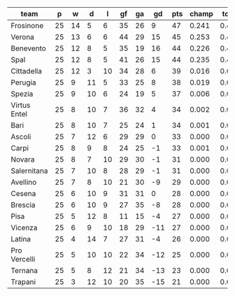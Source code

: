 |     team     | p  | w  | d  | l  | gf | ga | gd  | pts | champ | top2  | top3  | top4  |  5-7  | bot4  | bot3  | bot2  |
|--------------|----|----|----|----|----|----|-----|-----|-------|-------|-------|-------|-------|-------|-------|-------|
| Frosinone    | 25 | 14 |  5 |  6 | 35 | 26 |   9 |  47 | 0.241 | 0.461 | 0.653 | 0.808 | 0.166 | 0.000 | 0.000 | 0.000|
| Verona       | 25 | 13 |  6 |  6 | 44 | 29 |  15 |  45 | 0.253 | 0.478 | 0.671 | 0.819 | 0.156 | 0.000 | 0.000 | 0.000|
| Benevento    | 25 | 12 |  8 |  5 | 35 | 19 |  16 |  44 | 0.226 | 0.450 | 0.658 | 0.812 | 0.163 | 0.000 | 0.000 | 0.000|
| Spal         | 25 | 12 |  8 |  5 | 41 | 26 |  15 |  44 | 0.235 | 0.457 | 0.647 | 0.806 | 0.166 | 0.000 | 0.000 | 0.000|
| Cittadella   | 25 | 12 |  3 | 10 | 34 | 28 |   6 |  39 | 0.016 | 0.049 | 0.107 | 0.203 | 0.433 | 0.000 | 0.000 | 0.000|
| Perugia      | 25 |  9 | 11 |  5 | 33 | 25 |   8 |  38 | 0.019 | 0.064 | 0.140 | 0.260 | 0.436 | 0.001 | 0.000 | 0.000|
| Spezia       | 25 |  9 | 10 |  6 | 24 | 19 |   5 |  37 | 0.006 | 0.021 | 0.058 | 0.124 | 0.381 | 0.001 | 0.000 | 0.000|
| Virtus Entel | 25 |  8 | 10 |  7 | 36 | 32 |   4 |  34 | 0.002 | 0.009 | 0.027 | 0.063 | 0.272 | 0.010 | 0.004 | 0.001|
| Bari         | 25 |  8 | 10 |  7 | 25 | 24 |   1 |  34 | 0.001 | 0.004 | 0.014 | 0.029 | 0.198 | 0.018 | 0.006 | 0.002|
| Ascoli       | 25 |  7 | 12 |  6 | 29 | 29 |   0 |  33 | 0.000 | 0.003 | 0.009 | 0.024 | 0.158 | 0.022 | 0.009 | 0.002|
| Carpi        | 25 |  8 |  9 |  8 | 24 | 25 |  -1 |  33 | 0.001 | 0.003 | 0.010 | 0.025 | 0.160 | 0.023 | 0.009 | 0.002|
| Novara       | 25 |  8 |  7 | 10 | 29 | 30 |  -1 |  31 | 0.000 | 0.001 | 0.002 | 0.007 | 0.069 | 0.083 | 0.042 | 0.016|
| Salernitana  | 25 |  7 | 10 |  8 | 28 | 29 |  -1 |  31 | 0.000 | 0.000 | 0.003 | 0.010 | 0.103 | 0.050 | 0.024 | 0.008|
| Avellino     | 25 |  7 |  8 | 10 | 21 | 30 |  -9 |  29 | 0.000 | 0.000 | 0.000 | 0.001 | 0.013 | 0.258 | 0.156 | 0.076|
| Cesena       | 25 |  6 | 10 |  9 | 31 | 31 |   0 |  28 | 0.000 | 0.001 | 0.003 | 0.008 | 0.078 | 0.071 | 0.038 | 0.016|
| Brescia      | 25 |  6 | 10 |  9 | 27 | 35 |  -8 |  28 | 0.000 | 0.000 | 0.000 | 0.001 | 0.015 | 0.269 | 0.172 | 0.084|
| Pisa         | 25 |  5 | 12 |  8 | 11 | 15 |  -4 |  27 | 0.000 | 0.000 | 0.000 | 0.000 | 0.010 | 0.292 | 0.179 | 0.089|
| Vicenza      | 25 |  6 |  9 | 10 | 18 | 29 | -11 |  27 | 0.000 | 0.000 | 0.000 | 0.000 | 0.006 | 0.395 | 0.266 | 0.142|
| Latina       | 25 |  4 | 14 |  7 | 27 | 31 |  -4 |  26 | 0.000 | 0.000 | 0.000 | 0.001 | 0.017 | 0.258 | 0.164 | 0.083|
| Pro Vercelli | 25 |  5 | 10 | 10 | 22 | 34 | -12 |  25 | 0.000 | 0.000 | 0.000 | 0.000 | 0.001 | 0.612 | 0.477 | 0.306|
| Ternana      | 25 |  5 |  8 | 12 | 21 | 34 | -13 |  23 | 0.000 | 0.000 | 0.000 | 0.000 | 0.000 | 0.744 | 0.628 | 0.465|
| Trapani      | 25 |  3 | 12 | 10 | 20 | 35 | -15 |  21 | 0.000 | 0.000 | 0.000 | 0.000 | 0.000 | 0.893 | 0.825 | 0.706|
